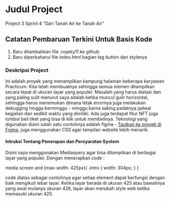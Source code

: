 # Judul Project

Project 3 Sprint 4 "Dari Tanah Air ke Tanah Air"

## Catatan Pembaruan Terkini Untuk Basis Kode

1. Baru ditambahkan file .nojeky11 ke github
2. Baru diperbaharui file index.html bagian tag button dan stylenya

### Deskripsi Project

Ini adalah proyek yang menampilkan kampung halaman beberapa karyawan Practicum. Kita telah membuatnya sehingga semua elemen ditampilkan secara tepat di ukuran layar yang populer. Masalah yang harus diatasi dan yang paling sulit menurut saya adalah ketika muncul gulir horizontal, sehingga harus menemukan dimana letak errornya juga melakukan debugging hingga berminggu - minggu karna saking padatnya jadwal kegiatan dan sedikit waktu yang dimiliki. 
Ada juga terdapat fitur NFT juga tombol beli tiket yang bisa di klik untuk membelinya.
Teknologi yang digunakan disini salah satu contohnya adalah figma - [Tautkan ke proyek di Figma](https://www.figma.com/file/1zCYcflj6BJx5VqOvXU9nb/Sprint-3-From-Homeland-to-Homeland-desktop-mobile?node-id=0%3A1), juga menggunakan CSS agar tampilan website lebih menarik.

#### Intruksi Tentang Penerapan dan Persyaratan System

Disini saya menggunakan Mediaquery agar bisa ditampilkan di berbagai layar yang populer. Dengan menerapkan code :

media screen and (max-width: 425px){
    .intro {
        width: 304px;
    }
}

code diatas sebagai contohnya agar setiap element dapat berfungsi dengan baik mengikuti lebar layar. Ketika layar berada di ukuran 425 atau bawahnya yang awal mulanya ukuran 426, layar akan merubah style web ketika memasuki ukuran 425.